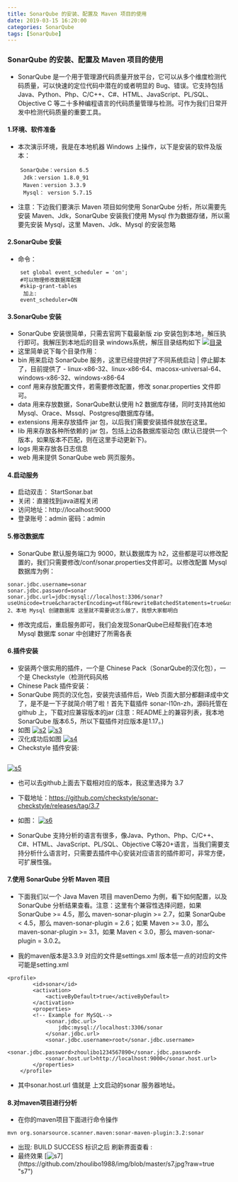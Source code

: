 ```yaml
---
title: SonarQube 的安装、配置及 Maven 项目的使用
date: 2019-03-15 16:20:00
categories: SonarQube
tags: [SonarQube]
---
```

### SonarQube 的安装、配置及 Maven 项目的使用

- SonarQube 是一个用于管理源代码质量开放平台，它可以从多个维度检测代码质量，可以快速的定位代码中潜在的或者明显的 Bug、错误。它支持包括 Java、Python、Php、C/C++、C#、HTML、JavaScript、PL/SQL、Objective C 等二十多种编程语言的代码质量管理与检测。可作为我们日常开发中检测代码质量的重要工具。

#### 1.环境、软件准备
- 本次演示环境，我是在本地机器 Windows 上操作，以下是安装的软件及版本：
``` 
	SonarQube：version 6.5
	 Jdk：version 1.8.0_91
	 Maven：version 3.3.9
	 Mysql： version 5.7.15
```
- 注意：下边我们要演示 Maven 项目如何使用 SonarQube 分析，所以需要先安装 Maven、Jdk，SonarQube 安装我们使用 Mysql 作为数据存储，所以需要先安装 Mysql，这里 Maven、Jdk、Mysql 的安装忽略

#### 2.SonarQube 安装
- 命令：
```
	set global event_scheduler = 'on';
	#可以物理修改数据库配置
	#skip-grant-tables
	 加上:
	event_scheduler=ON
```
#### 3.SonarQube 安装
- SonarQube 安装很简单，只需去官网下载最新版 zip 安装包到本地，解压执行即可。我解压到本地后的目录 windows系统，解压目录结构如下
[![目录](https://github.com/zhoulibo1988/img/blob/master/s1.jpg?raw=true "目录")](https://github.com/zhoulibo1988/img/blob/master/s1.jpg?raw=true "目录")
- 这里简单说下每个目录作用：
- bin 
	用来启动 SonarQube 服务，这里已经提供好了不同系统启动 | 停止脚本了，目前提供了 - linux-x86-32、linux-x86-64、macosx-universal-64、windows-x86-32、windows-x86-64
- conf 
	用来存放配置文件，若需要修改配置，修改 sonar.properties 文件即可。
- data 
	用来存放数据，SonarQube默认使用 h2 数据库存储，同时支持其他如Mysql、Orace、Mssql、Postgresql数据库存储。
- extensions 
	用来存放插件 jar 包，以后我们需要安装插件就放在这里。
- lib 
	用来存放各种所依赖的 jar 包，包括上边各数据库驱动包 (默认已提供一个版本，如果版本不匹配，则在这里手动更新下)。
- logs
	用来存放各日志信息
- web 
	用来提供 SonarQube web 网页服务。

#### 4.启动服务
- 启动双击： StartSonar.bat
- 关闭：直接找到java进程关闭
- 访问地址：http://localhost:9000
- 登录账号：admin  密码：admin
#### 5.修改数据库
- SonarQube 默认服务端口为 9000，默认数据库为 h2，这些都是可以修改配置的，我们只需要修改/conf/sonar.properties文件即可。以修改配置 Mysql 数据库为例：
```
sonar.jdbc.username=sonar
sonar.jdbc.password=sonar
sonar.jdbc.url=jdbc:mysql://localhost:3306/sonar?useUnicode=true&characterEncoding=utf8&rewriteBatchedStatements=true&useConfigs=maxPerformance&useSSL=false
2、本地 Mysql 创建数据库 这里就不需要说怎么做了，我想大家都明白
```
- 修改完成后，重启服务即可，我们会发现SonarQube已经帮我们在本地 Mysql 数据库 sonar 中创建好了所需各表
#### 6.插件安装
- 安装两个很实用的插件，一个是 Chinese Pack（SonarQube的汉化包），一个是 Checkstyle（检测代码风格
- Chinese Pack 插件安装：
- SonarQube 网页的汉化包，安装完该插件后，Web 页面大部分都翻译成中文了，是不是一下子就简介明了啦！首先下载插件 sonar-l10n-zh，源码托管在 github 上，下载对应兼容版本的jar (注意：README上的兼容列表，我本地 SonarQube 版本6.5，所以下载插件对应版本是1.17。)
- 如图
[![s2](https://github.com/zhoulibo1988/img/blob/master/s2.jpg?raw=true "s2")](https://github.com/zhoulibo1988/img/blob/master/s2.jpg?raw=true "s2")
[![s3](https://github.com/zhoulibo1988/img/blob/master/s3.jpg?raw=true "s3")](https://github.com/zhoulibo1988/img/blob/master/s3.jpg?raw=true "s3")
- 汉化成功后如图
[![s4](https://github.com/zhoulibo1988/img/blob/master/s4.jpg?raw=true "s4")](https://github.com/zhoulibo1988/img/blob/master/s4.jpg?raw=true "s4")
- Checkstyle 插件安装:
```  上边 Chinese Pack 插件安装时通过直接将 jar 包放到插件目录完成安装，我们也可以在 SonarQube 网页上直接点击安装。admin 登录，点击 配置 -> 系统 -> 更新中心 -> Available -> Search，输入 CheckStyle，在搜素结果中找到 CheckStyle 插件点击 Install，等待下载完成后，按照页面提示点击 Restart 自动重启服务即可完成安装
```
[![s5](https://github.com/zhoulibo1988/img/blob/master/s5.jpg?raw=true "s5")](https://github.com/zhoulibo1988/img/blob/master/s5.jpg?raw=true "s5")

- 也可以去github上面去下载相对应的版本，我这里选择为 3.7
- 下载地址：https://github.com/checkstyle/sonar-checkstyle/releases/tag/3.7
- 如图：
[![s6](https://github.com/zhoulibo1988/img/blob/master/s6.jpg?raw=true "s6")](https://github.com/zhoulibo1988/img/blob/master/s6.jpg?raw=true "s6")

- SonarQube 支持分析的语言有很多，像Java、Python、Php、C/C++、C#、HTML、JavaScript、PL/SQL、Objective C等20+语言，当我们需要支持分析什么语言时，只需要去插件中心安装对应语言的插件即可，非常方便，可扩展性强。

#### 7.使用 SonarQube 分析 Maven 项目
- 下面我们以一个 Java Maven 项目 mavenDemo 为例，看下如何配置，以及 SonarQube 分析结果查看。注意：这里有个兼容性选择问题，如果 SonarQube >= 4.5，那么 maven-sonar-plugin >= 2.7，如果 SonarQube < 4.5，那么 maven-sonar-plugin = 2.6；如果 Maven >= 3.0，那么maven-sonar-plugin >= 3.1，如果 Maven < 3.0，那么 maven-sonar-plugin = 3.0.2。

- 我的maven版本是3.3.9 对应的文件是settings.xml 版本低一点的对应的文件可能是setting.xml
```
<profile>
		<id>sonar</id>
		<activation>
			<activeByDefault>true</activeByDefault>
		</activation>
		<properties>
		<!-- Example for MySQL-->
			<sonar.jdbc.url>
				jdbc:mysql://localhost:3306/sonar
			</sonar.jdbc.url>
			<sonar.jdbc.username>root</sonar.jdbc.username>
			<sonar.jdbc.password>zhoulibo1234567890</sonar.jdbc.password>
			<sonar.host.url>http://localhost:9000</sonar.host.url>
		</properties>
	</profile>
```
- 其中sonar.host.url 值就是 上文启动的sonar 服务器地址。
#### 8.对maven项目进行分析
- 在你的maven项目下面进行命令操作
```
mvn org.sonarsource.scanner.maven:sonar-maven-plugin:3.2:sonar
```
- 出现: BUILD SUCCESS 标识之后 刷新界面查看 :
- 最终效果
[![s7](https://github.com/zhoulibo1988/img/blob/master/s7.jpg?raw=true"s7")](https://github.com/zhoulibo1988/img/blob/master/s7.jpg?raw=true "s7")















